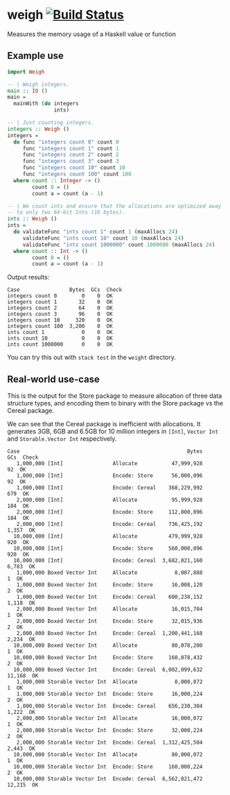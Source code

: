 # weigh [![Build Status](https://travis-ci.org/fpco/weigh.png)](https://travis-ci.org/fpco/weigh)

Measures the memory usage of a Haskell value or function

## Example use

``` haskell
import Weigh

-- | Weigh integers.
main :: IO ()
main =
  mainWith (do integers
               ints)

-- | Just counting integers.
integers :: Weigh ()
integers =
  do func "integers count 0" count 0
     func "integers count 1" count 1
     func "integers count 2" count 2
     func "integers count 3" count 3
     func "integers count 10" count 10
     func "integers count 100" count 100
  where count :: Integer -> ()
        count 0 = ()
        count a = count (a - 1)

-- | We count ints and ensure that the allocations are optimized away
-- to only two 64-bit Ints (16 bytes).
ints :: Weigh ()
ints =
  do validateFunc "ints count 1" count 1 (maxAllocs 24)
     validateFunc "ints count 10" count 10 (maxAllocs 24)
     validateFunc "ints count 1000000" count 1000000 (maxAllocs 24)
  where count :: Int -> ()
        count 0 = ()
        count a = count (a - 1)
```

Output results:

```
Case                Bytes  GCs  Check
integers count 0        0    0  OK
integers count 1       32    0  OK
integers count 2       64    0  OK
integers count 3       96    0  OK
integers count 10     320    0  OK
integers count 100  3,200    0  OK
ints count 1            0    0  OK
ints count 10           0    0  OK
ints count 1000000      0    0  OK
```

You can try this out with `stack test` in the `weight` directory.

## Real-world use-case

This is the output for the Store package to measure allocation of
three data structure types, and encoding them to binary with the Store
package vs the Cereal package.

We can see that the Cereal package is inefficient with allocations. It
generates 3GB, 6GB and 6.5GB for 10 million integers in `[Int]`,
`Vector Int` and `Storable.Vector Int` respectively.

```
Case                                                      Bytes     GCs  Check
   1,000,000 [Int]                Allocate           47,999,928      92  OK
   1,000,000 [Int]                Encode: Store      56,000,096      92  OK
   1,000,000 [Int]                Encode: Cereal    368,229,992     679  OK
   2,000,000 [Int]                Allocate           95,999,928     184  OK
   2,000,000 [Int]                Encode: Store     112,000,096     184  OK
   2,000,000 [Int]                Encode: Cereal    736,425,192   1,357  OK
  10,000,000 [Int]                Allocate          479,999,928     920  OK
  10,000,000 [Int]                Encode: Store     560,000,096     920  OK
  10,000,000 [Int]                Encode: Cereal  3,682,021,160   6,783  OK
   1,000,000 Boxed Vector Int     Allocate            8,007,888       1  OK
   1,000,000 Boxed Vector Int     Encode: Store      16,008,120       2  OK
   1,000,000 Boxed Vector Int     Encode: Cereal    600,238,152   1,118  OK
   2,000,000 Boxed Vector Int     Allocate           16,015,704       1  OK
   2,000,000 Boxed Vector Int     Encode: Store      32,015,936       2  OK
   2,000,000 Boxed Vector Int     Encode: Cereal  1,200,441,168   2,234  OK
  10,000,000 Boxed Vector Int     Allocate           80,078,200       1  OK
  10,000,000 Boxed Vector Int     Encode: Store     160,078,432       2  OK
  10,000,000 Boxed Vector Int     Encode: Cereal  6,002,099,632  11,168  OK
   1,000,000 Storable Vector Int  Allocate            8,000,072       1  OK
   1,000,000 Storable Vector Int  Encode: Store      16,000,224       2  OK
   1,000,000 Storable Vector Int  Encode: Cereal    656,230,304   1,222  OK
   2,000,000 Storable Vector Int  Allocate           16,000,072       1  OK
   2,000,000 Storable Vector Int  Encode: Store      32,000,224       2  OK
   2,000,000 Storable Vector Int  Encode: Cereal  1,312,425,504   2,443  OK
  10,000,000 Storable Vector Int  Allocate           80,000,072       1  OK
  10,000,000 Storable Vector Int  Encode: Store     160,000,224       2  OK
  10,000,000 Storable Vector Int  Encode: Cereal  6,562,021,472  12,215  OK
````
